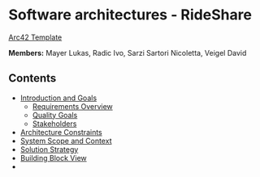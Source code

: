 # Software architectures - RideShare

[Arc42 Template](https://github.com/NetworkedAssets/arc42-in-markdown-template/tree/master/3.%20Flat%20Structure)

**Members:**
Mayer Lukas, Radic Ivo, Sarzi Sartori Nicoletta, Veigel David

## Contents
- [Introduction and Goals](arc42/01.%20Introduction%20and%20Goals.md)
    - [Requirements Overview](arc42/01.%20Introduction%20and%20Goals.md#requirements-overview)
    - [Quality Goals](arc42/01.%20Introduction%20and%20Goals.md#quality-goals)
    - [Stakeholders](arc42/01.%20Introduction%20and%20Goals.md#stakeholders)
- [Architecture Constraints](arc42/02.%20Architecture%20Constraints.md)
- [System Scope and Context](arc42/03.%20Context%20and%20scope.md)
- [Solution Strategy](arc42/04.%20Solution%20Strategy.md)
- [Building Block View](arc42/05.%20Building%20Block%20View.md)
- 